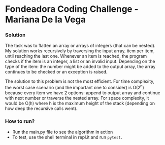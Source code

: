 # Fondeadora Coding Challenge - Mariana De la Vega

### Solution

The task was to flatten an array or arrays of integers (that can be nested). My solution works recursively by traversing the input array, item per item, until reaching the last one. Whenever an item is reached, the program checks if the item is an integer, a list or an invalid input. Depending on the type of the item: the number might be added to the output array, the array continues to be checked or an exception is raised.

The solution to this problem is not the most efficient. For time complexity, the worst case scenario (and the important one to consider) is O(2<sup>n</sup>) because every item we have 2 options: append to output array and continue with next number or traverse the nested array. For space complexity, it would be O(h) where h is the maximum height of the stack (depending on how deep the recursive calls went). 

### How to run?

* Run the main.py file to see the algorithm in action
* To test, use the shell terminal in repl.it and run `pytest`.
